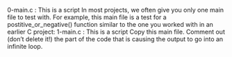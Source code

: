 0-main.c : This is a script In most projects, we often give you only one main file to test with. For example, this main file is a test for a postitive_or_negative() function similar to the one you worked with in an earlier C project:
1-main.c : This is a script Copy this main file. Comment out (don’t delete it!) the part of the code that is causing the output to go into an infinite loop.

